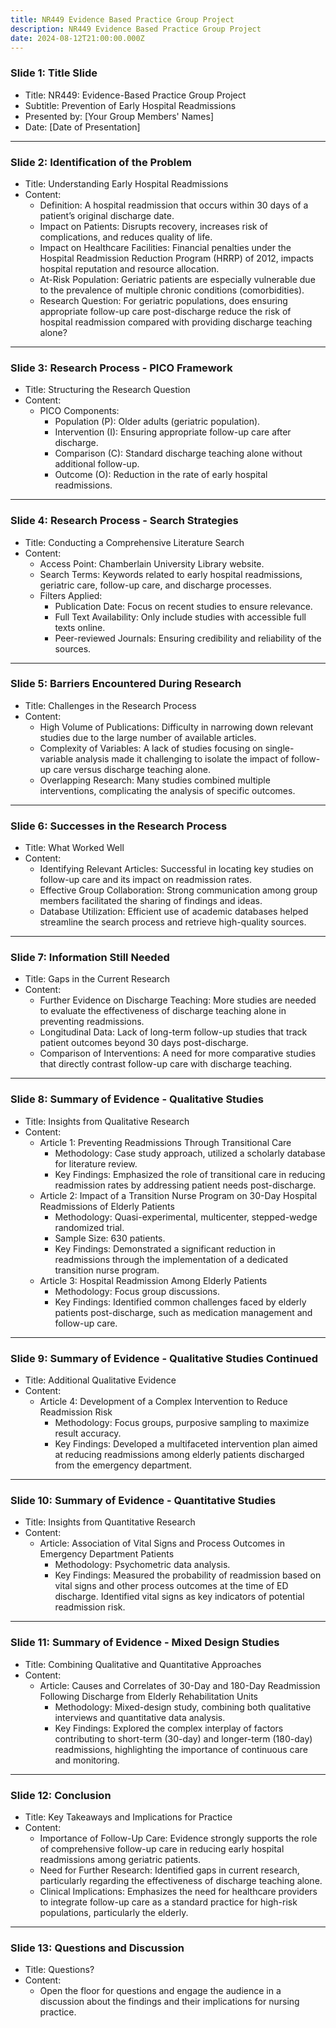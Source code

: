 ```yaml
---
title: NR449 Evidence Based Practice Group Project
description: NR449 Evidence Based Practice Group Project
date: 2024-08-12T21:00:00.000Z
---
```


### Slide 1: Title Slide

* Title: NR449: Evidence-Based Practice Group Project
* Subtitle: Prevention of Early Hospital Readmissions
* Presented by: \[Your Group Members' Names]
* Date: \[Date of Presentation]

***

### Slide 2: Identification of the Problem

* Title: Understanding Early Hospital Readmissions
* Content:
  * Definition: A hospital readmission that occurs within 30 days of a patient’s original discharge date.
  * Impact on Patients: Disrupts recovery, increases risk of complications, and reduces quality of life.
  * Impact on Healthcare Facilities: Financial penalties under the Hospital Readmission Reduction Program (HRRP) of 2012, impacts hospital reputation and resource allocation.
  * At-Risk Population: Geriatric patients are especially vulnerable due to the prevalence of multiple chronic conditions (comorbidities).
  * Research Question: For geriatric populations, does ensuring appropriate follow-up care post-discharge reduce the risk of hospital readmission compared with providing discharge teaching alone?

***

### Slide 3: Research Process - PICO Framework

* Title: Structuring the Research Question
* Content:
  * PICO Components:
    * Population (P): Older adults (geriatric population).
    * Intervention (I): Ensuring appropriate follow-up care after discharge.
    * Comparison (C): Standard discharge teaching alone without additional follow-up.
    * Outcome (O): Reduction in the rate of early hospital readmissions.

***

### Slide 4: Research Process - Search Strategies

* Title: Conducting a Comprehensive Literature Search
* Content:
  * Access Point: Chamberlain University Library website.
  * Search Terms: Keywords related to early hospital readmissions, geriatric care, follow-up care, and discharge processes.
  * Filters Applied:
    * Publication Date: Focus on recent studies to ensure relevance.
    * Full Text Availability: Only include studies with accessible full texts online.
    * Peer-reviewed Journals: Ensuring credibility and reliability of the sources.

***

### Slide 5: Barriers Encountered During Research

* Title: Challenges in the Research Process
* Content:
  * High Volume of Publications: Difficulty in narrowing down relevant studies due to the large number of available articles.
  * Complexity of Variables: A lack of studies focusing on single-variable analysis made it challenging to isolate the impact of follow-up care versus discharge teaching alone.
  * Overlapping Research: Many studies combined multiple interventions, complicating the analysis of specific outcomes.

***

### Slide 6: Successes in the Research Process

* Title: What Worked Well
* Content:
  * Identifying Relevant Articles: Successful in locating key studies on follow-up care and its impact on readmission rates.
  * Effective Group Collaboration: Strong communication among group members facilitated the sharing of findings and ideas.
  * Database Utilization: Efficient use of academic databases helped streamline the search process and retrieve high-quality sources.

***

### Slide 7: Information Still Needed

* Title: Gaps in the Current Research
* Content:
  * Further Evidence on Discharge Teaching: More studies are needed to evaluate the effectiveness of discharge teaching alone in preventing readmissions.
  * Longitudinal Data: Lack of long-term follow-up studies that track patient outcomes beyond 30 days post-discharge.
  * Comparison of Interventions: A need for more comparative studies that directly contrast follow-up care with discharge teaching.

***

### Slide 8: Summary of Evidence - Qualitative Studies

* Title: Insights from Qualitative Research
* Content:
  * Article 1: Preventing Readmissions Through Transitional Care
    * Methodology: Case study approach, utilized a scholarly database for literature review.
    * Key Findings: Emphasized the role of transitional care in reducing readmission rates by addressing patient needs post-discharge.
  * Article 2: Impact of a Transition Nurse Program on 30-Day Hospital Readmissions of Elderly Patients
    * Methodology: Quasi-experimental, multicenter, stepped-wedge randomized trial.
    * Sample Size: 630 patients.
    * Key Findings: Demonstrated a significant reduction in readmissions through the implementation of a dedicated transition nurse program.
  * Article 3: Hospital Readmission Among Elderly Patients
    * Methodology: Focus group discussions.
    * Key Findings: Identified common challenges faced by elderly patients post-discharge, such as medication management and follow-up care.

***

### Slide 9: Summary of Evidence - Qualitative Studies Continued

* Title: Additional Qualitative Evidence
* Content:
  * Article 4: Development of a Complex Intervention to Reduce Readmission Risk
    * Methodology: Focus groups, purposive sampling to maximize result accuracy.
    * Key Findings: Developed a multifaceted intervention plan aimed at reducing readmissions among elderly patients discharged from the emergency department.

***

### Slide 10: Summary of Evidence - Quantitative Studies

* Title: Insights from Quantitative Research
* Content:
  * Article: Association of Vital Signs and Process Outcomes in Emergency Department Patients
    * Methodology: Psychometric data analysis.
    * Key Findings: Measured the probability of readmission based on vital signs and other process outcomes at the time of ED discharge. Identified vital signs as key indicators of potential readmission risk.

***

### Slide 11: Summary of Evidence - Mixed Design Studies

* Title: Combining Qualitative and Quantitative Approaches
* Content:
  * Article: Causes and Correlates of 30-Day and 180-Day Readmission Following Discharge from Elderly Rehabilitation Units
    * Methodology: Mixed-design study, combining both qualitative interviews and quantitative data analysis.
    * Key Findings: Explored the complex interplay of factors contributing to short-term (30-day) and longer-term (180-day) readmissions, highlighting the importance of continuous care and monitoring.

***

### Slide 12: Conclusion

* Title: Key Takeaways and Implications for Practice
* Content:
  * Importance of Follow-Up Care: Evidence strongly supports the role of comprehensive follow-up care in reducing early hospital readmissions among geriatric patients.
  * Need for Further Research: Identified gaps in current research, particularly regarding the effectiveness of discharge teaching alone.
  * Clinical Implications: Emphasizes the need for healthcare providers to integrate follow-up care as a standard practice for high-risk populations, particularly the elderly.

***

### Slide 13: Questions and Discussion

* Title: Questions?
* Content:
  * Open the floor for questions and engage the audience in a discussion about the findings and their implications for nursing practice.
